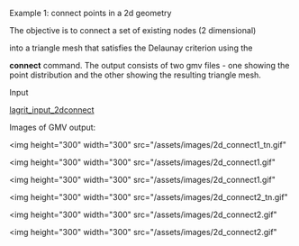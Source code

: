  Example 1: connect points in a 2d geometry

  The objective is to connect a set of existing nodes (2 dimensional)

  into a triangle mesh that satisfies the Delaunay criterion using
  the

  **connect** command.
  The output consists of two gmv files - one showing the point
  distribution and the other showing the resulting triangle mesh.

 Input

 [lagrit\_input\_2dconnect](../lagrit_input_2dconnect)

 Images of GMV output:


<img height="300" width="300" src="/assets/images/2d_connect1_tn.gif"


<img height="300" width="300" src="/assets/images/2d_connect1.gif" 


<img height="300" width="300" src="/assets/images/2d_connect1.gif"   


<img height="300" width="300" src="/assets/images/2d_connect2_tn.gif"


<img height="300" width="300" src="/assets/images/2d_connect2.gif"


<img height="300" width="300" src="/assets/images/2d_connect2.gif"

